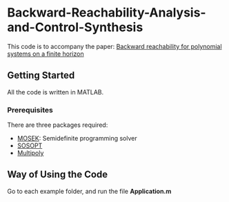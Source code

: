 # Backward-Reachability-Analysis-and-Control-Synthesis
This code is to accompany the paper: [Backward reachability for polynomial systems on a finite horizon](https://arxiv.org/pdf/1907.03225.pdf)

## Getting Started
All the code is written in MATLAB.

### Prerequisites
There are three packages required:
* [MOSEK](https://www.mosek.com/): Semidefinite programming solver
* [SOSOPT](https://dept.aem.umn.edu/~AerospaceControl/)
* [Multipoly](https://dept.aem.umn.edu/~AerospaceControl/)

## Way of Using the Code
Go to each example folder, and run the file **Application.m**